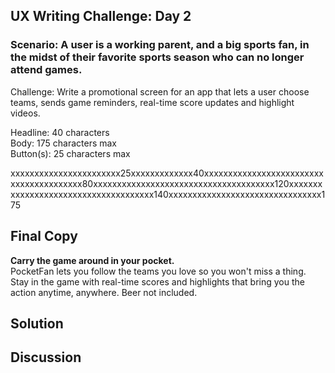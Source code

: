 ## UX Writing Challenge: Day 2
### Scenario: A user is a working parent, and a big sports fan, in the midst of their favorite sports season who can no longer attend games.

Challenge: Write a promotional screen for an app that lets a user choose teams, sends game reminders, real-time score updates and highlight videos.

Headline: 40 characters  
Body: 175 characters max  
Button(s): 25 characters max  

xxxxxxxxxxxxxxxxxxxxxxx25xxxxxxxxxxxxx40xxxxxxxxxxxxxxxxxxxxxxxxxxxxxxxxxxxxxxxx80xxxxxxxxxxxxxxxxxxxxxxxxxxxxxxxxxxxxxx120xxxxxxxxxxxxxxxxxxxxxxxxxxxxxxxxxxxxx140xxxxxxxxxxxxxxxxxxxxxxxxxxxxxxxx175

## Final Copy
**Carry the game around in your pocket.**  
PocketFan lets you follow the teams you love so you won't miss a thing. Stay in the game with real-time scores and highlights that bring you the action anytime, anywhere. Beer not included. 

## Solution



## Discussion

